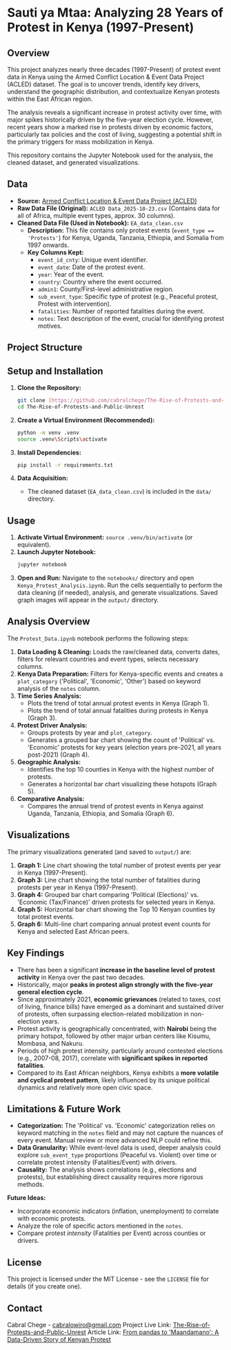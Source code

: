 # Sauti ya Mtaa: Analyzing 28 Years of Protest in Kenya (1997-Present)
## Overview

This project analyzes nearly three decades (1997-Present) of protest event data in Kenya using the Armed Conflict Location & Event Data Project (ACLED) dataset. The goal is to uncover trends, identify key drivers, understand the geographic distribution, and contextualize Kenyan protests within the East African region.

The analysis reveals a significant increase in protest activity over time, with major spikes historically driven by the five-year election cycle. However, recent years show a marked rise in protests driven by economic factors, particularly tax policies and the cost of living, suggesting a potential shift in the primary triggers for mass mobilization in Kenya.

This repository contains the Jupyter Notebook used for the analysis, the cleaned dataset, and generated visualizations.

## Data

* **Source:** [Armed Conflict Location & Event Data Project (ACLED)](https://acleddata.com/)
* **Raw Data File (Original):** `ACLED Data_2025-10-23.csv` (Contains data for all of Africa, multiple event types, approx. 30 columns).
* **Cleaned Data File (Used in Notebook):** `EA_data_clean.csv`
    * **Description:** This file contains only protest events (`event_type == 'Protests'`) for Kenya, Uganda, Tanzania, Ethiopia, and Somalia from 1997 onwards.
    * **Key Columns Kept:**
        * `event_id_cnty`: Unique event identifier.
        * `event_date`: Date of the protest event.
        * `year`: Year of the event.
        * `country`: Country where the event occurred.
        * `admin1`: County/First-level administrative region.
        * `sub_event_type`: Specific type of protest (e.g., Peaceful protest, Protest with intervention).
        * `fatalities`: Number of reported fatalities during the event.
        * `notes`: Text description of the event, crucial for identifying protest motives.

## Project Structure

## Setup and Installation

1.  **Clone the Repository:**
    ```bash
    git clone [https://github.com/cabralchege/The-Rise-of-Protests-and-Public-Unrest.git](https://github.com/cabralchege/The-Rise-of-Protests-and-Public-Unrest)
    cd The-Rise-of-Protests-and-Public-Unrest
    ```

2.  **Create a Virtual Environment (Recommended):**
    ```bash
    python -m venv .venv
    source .venv\Scripts\activate  
    ```

3.  **Install Dependencies:**
    ```bash
    pip install -r requirements.txt
    ```

4.  **Data Acquisition:**
    * The cleaned dataset (`EA_data_clean.csv`) is included in the `data/` directory.

## Usage

1.  **Activate Virtual Environment:** `source .venv/bin/activate` (or equivalent).
2.  **Launch Jupyter Notebook:**
    ```bash
    jupyter notebook
    ```
3.  **Open and Run:** Navigate to the `notebooks/` directory and open `Kenya_Protest_Analysis.ipynb`. Run the cells sequentially to perform the data cleaning (if needed), analysis, and generate visualizations. Saved graph images will appear in the `output/` directory.

## Analysis Overview

The `Protest_Data.ipynb` notebook performs the following steps:

1.  **Data Loading & Cleaning:** Loads the raw/cleaned data, converts dates, filters for relevant countries and event types, selects necessary columns.
2.  **Kenya Data Preparation:** Filters for Kenya-specific events and creates a `plot_category` ('Political', 'Economic', 'Other') based on keyword analysis of the `notes` column.
3.  **Time Series Analysis:**
    * Plots the trend of total annual protest events in Kenya (Graph 1).
    * Plots the trend of total annual fatalities during protests in Kenya (Graph 3).
4.  **Protest Driver Analysis:**
    * Groups protests by year and `plot_category`.
    * Generates a grouped bar chart showing the count of 'Political' vs. 'Economic' protests for key years (election years pre-2021, all years post-2021) (Graph 4).
5.  **Geographic Analysis:**
    * Identifies the top 10 counties in Kenya with the highest number of protests.
    * Generates a horizontal bar chart visualizing these hotspots (Graph 5).
6.  **Comparative Analysis:**
    * Compares the annual trend of protest events in Kenya against Uganda, Tanzania, Ethiopia, and Somalia (Graph 6).

## Visualizations

The primary visualizations generated (and saved to `output/`) are:

1.  **Graph 1:** Line chart showing the total number of protest events per year in Kenya (1997-Present).
2.  **Graph 3:** Line chart showing the total number of fatalities during protests per year in Kenya (1997-Present).
3.  **Graph 4:** Grouped bar chart comparing 'Political (Elections)' vs. 'Economic (Tax/Finance)' driven protests for selected years in Kenya.
4.  **Graph 5:** Horizontal bar chart showing the Top 10 Kenyan counties by total protest events.
5.  **Graph 6:** Multi-line chart comparing annual protest event counts for Kenya and selected East African peers.


## Key Findings

* There has been a significant **increase in the baseline level of protest activity** in Kenya over the past two decades.
* Historically, major **peaks in protest align strongly with the five-year general election cycle**.
* Since approximately 2021, **economic grievances** (related to taxes, cost of living, finance bills) have emerged as a dominant and sustained driver of protests, often surpassing election-related mobilization in non-election years.
* Protest activity is geographically concentrated, with **Nairobi** being the primary hotspot, followed by other major urban centers like Kisumu, Mombasa, and Nakuru.
* Periods of high protest intensity, particularly around contested elections (e.g., 2007-08, 2017), correlate with **significant spikes in reported fatalities**.
* Compared to its East African neighbors, Kenya exhibits a **more volatile and cyclical protest pattern**, likely influenced by its unique political dynamics and relatively more open civic space.

## Limitations & Future Work

* **Categorization:** The 'Political' vs. 'Economic' categorization relies on keyword matching in the `notes` field and may not capture the nuances of every event. Manual review or more advanced NLP could refine this.
* **Data Granularity:** While event-level data is used, deeper analysis could explore `sub_event_type` proportions (Peaceful vs. Violent) over time or correlate protest intensity (Fatalities/Event) with drivers.
* **Causality:** The analysis shows correlations (e.g., elections and protests), but establishing direct causality requires more rigorous methods.

**Future Ideas:**

* Incorporate economic indicators (inflation, unemployment) to correlate with economic protests.
* Analyze the role of specific actors mentioned in the `notes`.
* Compare protest *intensity* (Fatalities per Event) across counties or drivers.

## License
This project is licensed under the MIT License - see the `LICENSE` file for details (if you create one).

## Contact

Cabral Chege - cabralowiro@gmail.com
Project Live Link: [The-Rise-of-Protests-and-Public-Unrest](https://kenya-dissent-pulse.lovable.app/)
Article Link: [From pandas to 'Maandamano': A Data-Driven Story of Kenyan Protest](https://thecabralperspective.hashnode.dev/pandas-to-maandamano-kenya-protest-analysis)